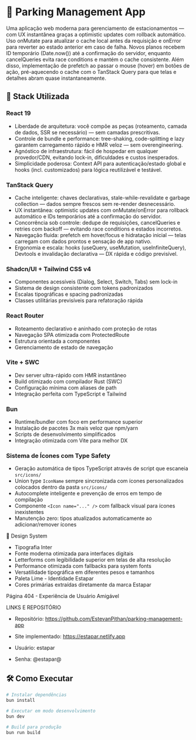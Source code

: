 # 🚗 Parking Management App

Uma aplicação web moderna para gerenciamento de estacionamentos — com UX instantânea graças a optimistic updates com rollback automático. Uso onMutate para atualizar o cache local antes da requisição e onError para reverter ao estado anterior em caso de falha. Novos planos recebem ID temporário (Date.now()) até a confirmação do servidor, enquanto cancelQueries evita race conditions e mantém o cache consistente. Além disso, implementação de prefetch ao passar o mouse (hover) em botões de ação, pré-aquecendo o cache com o TanStack Query para que telas e detalhes abram quase instantaneamente.

## 🚀 Stack Utilizada

### React 19
- Liberdade de arquitetura: você compõe as peças (roteamento, camada de dados, SSR se necessário) — sem camadas prescritivas.
- Controle de bundle e performance: tree-shaking, code-splitting e lazy garantem carregamento rápido e HMR veloz — sem overengineering.
- Agnóstico de infraestrutura: fácil de hospedar em qualquer provedor/CDN, evitando lock-in, dificuldades e custos inesperados.
- Simplicidade poderosa: Context API para autenticação/estado global e hooks (incl. customizados) para lógica reutilizável e testável.

### TanStack Query
- Cache inteligente: chaves declarativas, stale-while-revalidate e garbage collection — dados sempre frescos sem re-render desnecessário.
- UX instantânea: optimistic updates com onMutate/onError para rollback automático e IDs temporários até a confirmação do servidor.
- Concorrência sob controle: dedupe de requisições, cancelQueries e retries com backoff — evitando race conditions e estados incorretos.
- Navegação fluida: prefetch em hover/focus e hidratação inicial — telas carregam com dados prontos e sensação de app nativo.
- Ergonomia e escala: hooks (useQuery, useMutation, useInfiniteQuery), Devtools e invalidação declarativa — DX rápida e código previsível.

### Shadcn/UI + Tailwind CSS v4
- Componentes acessíveis (Dialog, Select, Switch, Tabs) sem lock-in
- Sistema de design consistente com tokens padronizados
- Escalas tipográficas e spacing padronizadas
- Classes utilitárias previsíveis para refatoração rápida

### React Router
- Roteamento declarativo e aninhado com proteção de rotas
- Navegação SPA otimizada com ProtectedRoute
- Estrutura orientada a componentes
- Gerenciamento de estado de navegação

### Vite + SWC
- Dev server ultra-rápido com HMR instantâneo
- Build otimizado com compilador Rust (SWC)
- Configuração mínima com aliases de path
- Integração perfeita com TypeScript e Tailwind

### Bun
- Runtime/bundler com foco em performance superior
- Instalação de pacotes 3x mais veloz que npm/yarn
- Scripts de desenvolvimento simplificados
- Integração otimizada com Vite para melhor DX

### Sistema de Ícones com Type Safety
- Geração automática de tipos TypeScript através de script que escaneia `src/icons/`
- Union type `IconName` sempre sincronizada com ícones personalizados colocados dentro da pasta `src/icons/`
- Autocomplete inteligente e prevenção de erros em tempo de compilação
- Componente `<Icon name="..." />` com fallback visual para ícones inexistentes
- Manutenção zero: tipos atualizados automaticamente ao adicionar/remover ícones

🎨 Design System
- Tipografia Inter
- Fonte moderna otimizada para interfaces digitais
- Letterforms com legibilidade superior em telas de alta resolução
- Performance otimizada com fallbacks para system fonts
- Versatilidade tipográfica em diferentes pesos e tamanhos
- Paleta Lime - Identidade Estapar
- Cores primárias extraídas diretamente da marca Estapar

Página 404 - Experiência de Usuário Amigável

LINKS E REPOSITÓRIO

- Repositório: https://github.com/EstevanPithan/parking-management-app
- Site implementado: https://estapar.netlify.app

- Usuário: estapar
- Senha: @estapar@

## 🛠️ Como Executar
```bash
# Instalar dependências
bun install

# Executar em modo desenvolvimento
bun dev

# Build para produção
bun run build
```

